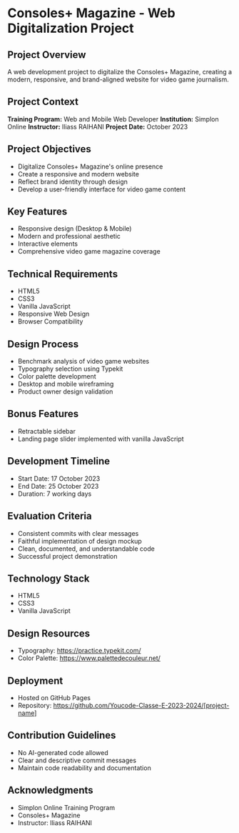 # Consoles+ Magazine - Web Digitalization Project

## Project Overview
A web development project to digitalize the Consoles+ Magazine, creating a modern, responsive, and brand-aligned website for video game journalism.

## Project Context
**Training Program:** Web and Mobile Web Developer
**Institution:** Simplon Online
**Instructor:** Iliass RAIHANI
**Project Date:** October 2023

## Project Objectives
- Digitalize Consoles+ Magazine's online presence
- Create a responsive and modern website
- Reflect brand identity through design
- Develop a user-friendly interface for video game content

## Key Features
- Responsive design (Desktop & Mobile)
- Modern and professional aesthetic
- Interactive elements
- Comprehensive video game magazine coverage

## Technical Requirements
- HTML5
- CSS3
- Vanilla JavaScript
- Responsive Web Design
- Browser Compatibility

## Design Process
- Benchmark analysis of video game websites
- Typography selection using Typekit
- Color palette development
- Desktop and mobile wireframing
- Product owner design validation

## Bonus Features
- Retractable sidebar
- Landing page slider implemented with vanilla JavaScript

## Development Timeline
- Start Date: 17 October 2023
- End Date: 25 October 2023
- Duration: 7 working days

## Evaluation Criteria
- Consistent commits with clear messages
- Faithful implementation of design mockup
- Clean, documented, and understandable code
- Successful project demonstration

## Technology Stack
- HTML5
- CSS3
- Vanilla JavaScript

## Design Resources
- Typography: https://practice.typekit.com/
- Color Palette: https://www.palettedecouleur.net/

## Deployment
- Hosted on GitHub Pages
- Repository: https://github.com/Youcode-Classe-E-2023-2024/[project-name]

## Contribution Guidelines
- No AI-generated code allowed
- Clear and descriptive commit messages
- Maintain code readability and documentation

## Acknowledgments
- Simplon Online Training Program
- Consoles+ Magazine
- Instructor: Iliass RAIHANI
